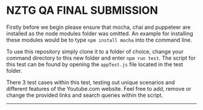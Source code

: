 # **NZTG QA FINAL SUBMISSION**
Firstly before we begin please ensure that mocha, chai and puppeteer are installed as the node modules folder was omitted.
An example for installing these modules would be to type `npm install mocha` into the command line. 

To use this repository simply clone it to a folder of choice, change your command directory to this new folder and enter `npm run test`. The script for this test can be found by opening the `appTest.js` file located in the test folder.

There 3 test cases within this test, testing out unique scenarios and different features of the Youtube.com website. Feel free to add, remove or change the provided links and search queries within the script.

---
